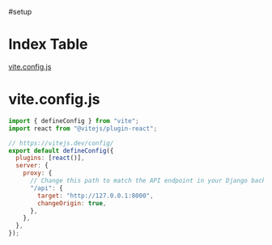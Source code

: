 #setup 
# Index Table
[vite.config.js](#vite.config.js)


# vite.config.js
```js
import { defineConfig } from "vite";
import react from "@vitejs/plugin-react";

// https://vitejs.dev/config/
export default defineConfig({
  plugins: [react()],
  server: {
    proxy: {
      // Change this path to match the API endpoint in your Django backend
      "/api": {
        target: "http://127.0.0.1:8000",
        changeOrigin: true,
      },
    },
  },
});
```
